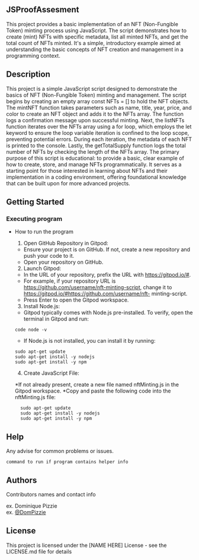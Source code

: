 ## JSProofAssesment

This project provides a basic implementation of an NFT (Non-Fungible Token) minting process using JavaScript. The script demonstrates how to create (mint) NFTs with specific metadata, list all minted NFTs, and get the total count of NFTs minted. It's a simple, introductory example aimed at understanding the basic concepts of NFT creation and management in a programming context.

## Description

This project is a simple JavaScript script designed to demonstrate the basics of NFT (Non-Fungible Token) minting and management. The script begins by creating an empty array const NFTs = [] to hold the NFT objects. The mintNFT function takes parameters such as name, title, year, price, and color to create an NFT object and adds it to the NFTs array. The function logs a confirmation message upon successful minting. Next, the listNFTs function iterates over the NFTs array using a for loop, which employs the let keyword to ensure the loop variable iteration is confined to the loop scope, preventing potential errors. During each iteration, the metadata of each NFT is printed to the console. Lastly, the getTotalSupply function logs the total number of NFTs by checking the length of the NFTs array. The primary purpose of this script is educational: to provide a basic, clear example of how to create, store, and manage NFTs programmatically. It serves as a starting point for those interested in learning about NFTs and their implementation in a coding environment, offering foundational knowledge that can be built upon for more advanced projects.

## Getting Started

### Executing program

* How to run the program
  
  1. Open GitHub Repository in Gitpod:
     
    * Ensure your project is on GitHub. If not, create a new repository and push your code to it.
    * Open your repository on GitHub.
    
  2. Launch Gitpod:
     
    * In the URL of your repository, prefix the URL with https://gitpod.io/#.
    * For example, if your repository URL is https://github.com/username/nft-minting-script, change it to https://gitpod.io/#https://github.com/username/nft-            minting-script.
    * Press Enter to open the Gitpod workspace.
    
  3. Install Node.js:

    * Gitpod typically comes with Node.js pre-installed. To verify, open the terminal in Gitpod and run:
  ```
  code node -v
  ```
    * If Node.js is not installed, you can install it by running:
  ```
  sudo apt-get update
  sudo apt-get install -y nodejs
  sudo apt-get install -y npm
  ```

  4. Create JavaScript File:
     
    *If not already present, create a new file named nftMinting.js in the Gitpod workspace.
    *Copy and paste the following code into the nftMinting.js file:
 
  ```
    sudo apt-get update
    sudo apt-get install -y nodejs
    sudo apt-get install -y npm
  ```

## Help

Any advise for common problems or issues.
```
command to run if program contains helper info
```

## Authors

Contributors names and contact info

ex. Dominique Pizzie  
ex. [@DomPizzie](https://twitter.com/dompizzie)


## License

This project is licensed under the [NAME HERE] License - see the LICENSE.md file for details
